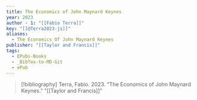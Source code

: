 ```yaml
---
title: The Economics of John Maynard Keynes
year: 2023
author - 1: "[[Fabio Terra]]"
key: "[[@Terra2023-js]]"
aliases:
  - The Economics Of John Maynard Keynes
publisher: "[[Taylor and Francis]]"
tags:
  - EPubs-Books
  - _BibTex-to-MD-Git
  - ePub
---
```


> [!bibliography]
> Terra, Fabio. 2023. “The Economics of John Maynard Keynes.” "[[Taylor and Francis]]"